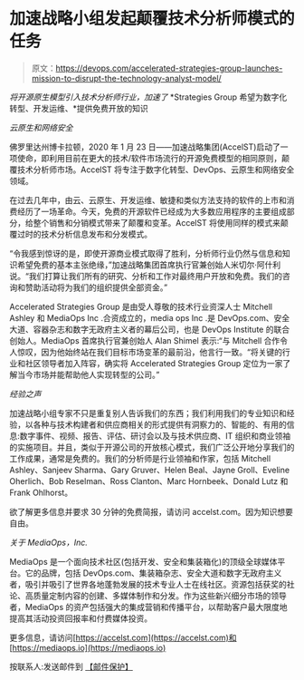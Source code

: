 # 加速战略小组发起颠覆技术分析师模式的任务

> 原文：<https://devops.com/accelerated-strategies-group-launches-mission-to-disrupt-the-technology-analyst-model/>

*将开源原生模型引入技术分析师行业，加速了* *Strategies Group 希望为数字化转型、开发运维、*提供免费开放的知识

*云原生和网络安全*

佛罗里达州博卡拉顿，2020 年 1 月 23 日——加速战略集团(AccelST)启动了一项使命，即利用目前在更大的技术/软件市场流行的开源免费模型的相同原则，颠覆技术分析师市场。AccelST 将专注于数字化转型、DevOps、云原生和网络安全领域。

在过去几年中，由云、云原生、开发运维、敏捷和类似方法支持的软件的上市和消费经历了一场革命。今天，免费的开源软件已经成为大多数应用程序的主要组成部分，给整个销售和分销模式带来了颠覆和变革。AccelST 将使用同样的模式来颠覆过时的技术分析信息发布和分发模式。

“令我感到惊讶的是，即使开源商业模式取得了胜利，分析师行业仍然与信息和知识希望免费的基本主张绝缘，”加速战略集团首席执行官兼创始人米切尔·阿什利说。“我们打算让我们所有的研究、分析和工作对最终用户开放和免费。我们的咨询和赞助活动将为我们的组织提供全部资金。”

Accelerated Strategies Group 是由受人尊敬的技术行业资深人士 Mitchell Ashley 和 MediaOps Inc .合资成立的，media ops Inc .是 DevOps.com、安全大道、容器杂志和数字无政府主义者的幕后公司，也是 DevOps Institute 的联合创始人。MediaOps 首席执行官兼创始人 Alan Shimel 表示:“与 Mitchell 合作令人惊叹，因为他始终站在我们目标市场变革的最前沿，他言行一致。“将关键的行业和社区领导者加入阵容，确实将 Accelerated Strategies Group 定位为一家了解当今市场并能帮助他人实现转型的公司。”

*经验之声*

加速战略小组专家不只是重复别人告诉我们的东西；我们利用我们的专业知识和经验，以各种与技术构建者和供应商相关的形式提供有洞察力的、智能的、有用的信息:数字事件、视频、报告、评估、研讨会以及与技术供应商、IT 组织和商业领袖的实施项目。并且，类似于开源公司的开放核心模式，我们广泛公开地分享我们的工作成果，通常是免费的。我们的分析师是行业领袖和作家，包括 Mitchell Ashley、Sanjeev Sharma、Gary Gruver、Helen Beal、Jayne Groll、Eveline Oherlich、Bob Reselman、Ross Clanton、Marc Hornbeek、Donald Lutz 和 Frank Ohlhorst。

欲了解更多信息并要求 30 分钟的免费简报，请访问 accelst.com。因为知识想要自由。

*关于 MediaOps，Inc.*

MediaOps 是一个面向技术社区(包括开发、安全和集装箱化)的顶级全球媒体平台。它的品牌，包括 DevOps.com、集装箱杂志、安全大道和数字无政府主义者，吸引并吸引了世界各地蓬勃发展的技术专业人士在线社区。资源包括获奖的社论、高质量定制内容的创建、多媒体制作和分发。作为这些新兴细分市场的领导者，MediaOps 的资产包括强大的集成营销和传播平台，以帮助客户最大限度地提高其活动投资回报率和付费媒体投资。

更多信息，请访问[https://accelst.com](https://accelst.com)和 [https://mediaops.io](https://mediaops.io)

按联系人:发送邮件到 [【邮件保护】](/cdn-cgi/l/email-protection#eb9b998e9898ab8a88888e87989fc5888486)